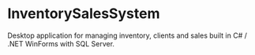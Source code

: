 # InventorySalesSystem
Desktop application for managing inventory, clients and sales built in C# / .NET WinForms with SQL Server.
